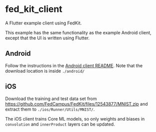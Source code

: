 # fed_kit_client

A Flutter example client using FedKit.

This example has the same functionality as the example Android client, except that the UI is written using Flutter.

## Android

Follow the instructions in the [Android client README](../android/README.md). Note that the download location is inside `./android/`

## iOS

Download the training and test data set from <https://github.com/FedCampus/FedKit/files/12543877/MNIST.zip> and extract them to `./ios/Runner/Utils/MNIST/`.

The iOS client trains Core ML models, so only weights and biases in `convolution` and `innerProduct` layers can be updated.
